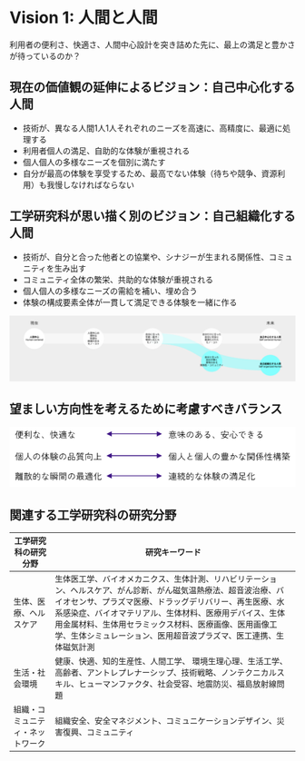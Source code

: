 # Vision 1: 人間と人間

利用者の便利さ、快適さ、人間中心設計を突き詰めた先に、最上の満足と豊かさが待っているのか？

## 現在の価値観の延伸によるビジョン：自己中心化する人間

- 技術が、異なる人間1人1人それぞれのニーズを高速に、高精度に、最適に処理する
- 利用者個人の満足、自助的な体験が重視される
- 個人個人の多様なニーズを個別に満たす
- 自分が最高の体験を享受するため、最高でない体験（待ちや競争、資源利用）も我慢しなければならない

## 工学研究科が思い描く別のビジョン：自己組織化する人間

- 技術が、自分と合った他者との協業や、シナジーが生まれる関係性、コミュニティを生み出す
- コミュニティ全体の繁栄、共助的な体験が重視される
- 個人個人の多様なニーズの需給を補い、埋め合う
- 体験の構成要素全体が一貫して満足できる体験を一緒に作る

![画像が見つかりませんでした: image/2890399d2bdedecf84a61ec5791e1b9a.png](image/2890399d2bdedecf84a61ec5791e1b9a.png "画像が見つかりませんでした: image/2890399d2bdedecf84a61ec5791e1b9a.png")

## 望ましい方向性を考えるために考慮すべきバランス
![f73af3406ae3c7cd6b5e4f2773d874c9.png](image/f73af3406ae3c7cd6b5e4f2773d874c9.png)
## 関連する工学研究科の研究分野

| 工学研究科の研究分野       | 研究キーワード                                                                                                                                                                           |
|------------------|-----------------------------------------------------------------------------------------------------------------------------------------------------------------------------------|
| 生体、医療、ヘルスケア      | 生体医工学、バイオメカニクス、生体計測、リハビリテーション、ヘルスケア、がん診断、がん磁気温熱療法、超音波治療、バイオセンサ、プラズマ医療、ドラッグデリバリー、再生医療、水系感染症、バイオマテリアル、生体材料、医療用デバイス、生体用金属材料、生体用セラミックス材料、医療画像、医用画像工学、生体シミュレーション、医用超音波プラズマ、医工連携、生体磁気計測 |
| 生活・社会環境          | 健康、快適、知的生産性、人間工学、 環境生理心理、生活工学、高齢者、アントレプレナーシップ、技術戦略、ノンテクニカルスキル、ヒューマンファクタ、社会受容、地震防災、福島放射線問題                                                                                         |
| 組織・コミュニティ・ネットワーク | 組織安全、安全マネジメント、コミュニケーションデザイン、災害復興、コミュニティ                                                                                                                                           |

